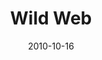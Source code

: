 ---
title: "Wild Web"
description: "A Self-expression-first, flexible framework from the makers of the world's greatest browser"
date: "2010-10-16"
contact: "Your Email Here"

product:
  -
    name: "Wild Web"
    icon: "./images/home-v1-icon.svg"
    hero:
      -
        title: "Beautiful, weird and free"
        text: "Put your mark on the web with simple storytelling, hosting and sharing tools that let you express yourself on your term."
        cta: "Make your site"
        image: "./images/home-v1-hero.png"
    facets:
      -
        title: "Your story, your voice, your stuff"
        text: "Remember when you could tell your story on the web without giving your info away? We're bringing that web back."
        image: "./images/home-v1-facet-1.png"
      -
        title: "Show the world, or don't...your choice"
        text: "Wild Web lets you publish to the open web, share with groups, or keep things private."
        image: "./images/home-v1-facet-2.png"
      -
        title: "Storify it"
        text: "Tell your story with the content you love. Use the flexible story editor to bring in any content and put together a shareable narrative that your friends can interact with."
        image: "./images/home-v1-facet-3.png"
      -
        title: "Wild and free"
        text: "Want to keep your web wild? We've got you covered with tons of plugins to style every aspect of your story."
        image: "./images/home-v1-facet-4.png"
---